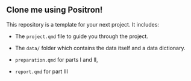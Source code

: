 ## Clone me using Positron!

This repository is a template for your next project. It includes:

- The `project.qmd` file to guide you through the project.

- The `data/` folder which contains the data itself and a data dictionary.

- `preparation.qmd` for parts I and II,

- `report.qmd` for part III
